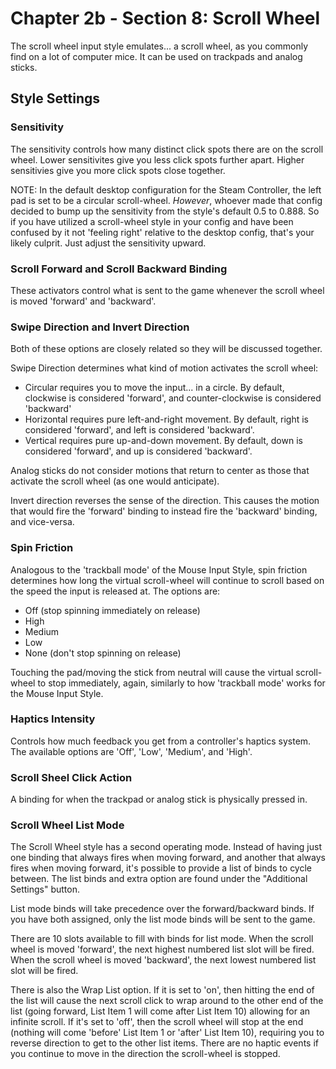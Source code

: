 # Chapter 2b - Section 8: Scroll Wheel

The scroll wheel input style emulates... a scroll wheel, as you commonly find on a lot of computer mice.
It can be used on trackpads and analog sticks.

## Style Settings

### Sensitivity

The sensitivity controls how many distinct click spots there are on the scroll wheel.
Lower sensitivites give you less click spots further apart. Higher sensitivies give you
more click spots close together.

NOTE: In the default desktop configuration for the Steam Controller, the left pad is set
to be a circular scroll-wheel. *However*, whoever made that config decided to bump up the
sensitivity from the style's default 0.5 to 0.888. So if you have utilized a scroll-wheel
style in your config and have been confused by it not 'feeling right' relative to the desktop
config, that's your likely culprit. Just adjust the sensitivity upward.

### Scroll Forward and Scroll Backward Binding

These activators control what is sent to the game whenever the scroll wheel is moved 'forward'
and 'backward'.

### Swipe Direction and Invert Direction

Both of these options are closely related so they will be discussed together.

Swipe Direction determines what kind of motion activates the scroll wheel:
- Circular requires you to move the input... in a circle. By default, clockwise is considered
  'forward', and counter-clockwise is considered 'backward'
- Horizontal requires pure left-and-right movement. By default, right is considered 'forward',
  and left is considered 'backward'.
- Vertical requires pure up-and-down movement. By default, down is considered 'forward', and
  up is considered 'backward'.
  
Analog sticks do not consider motions that return to center as those that activate the scroll
wheel (as one would anticipate).

Invert direction reverses the sense of the direction. This causes the motion that would fire the
'forward' binding to instead fire the 'backward' binding, and vice-versa.

### Spin Friction

Analogous to the 'trackball mode' of the Mouse Input Style, spin friction determines how long the
virtual scroll-wheel will continue to scroll based on the speed the input is released at. The options
are:

- Off (stop spinning immediately on release)
- High
- Medium
- Low
- None (don't stop spinning on release)

Touching the pad/moving the stick from neutral will cause the virtual scroll-wheel to stop immediately,
again, similarly to how 'trackball mode' works for the Mouse Input Style.

### Haptics Intensity

Controls how much feedback you get from a controller's haptics system. The available options are
'Off', 'Low', 'Medium', and 'High'.

### Scroll Sheel Click Action

A binding for when the trackpad or analog stick is physically pressed in.

### Scroll Wheel List Mode

The Scroll Wheel style has a second operating mode. Instead of having just one binding that always
fires when moving forward, and another that always fires when moving forward, it's possible to provide
a list of binds to cycle between. The list binds and extra option are found under the "Additional
Settings" button.

List mode binds will take precedence over the forward/backward binds. If you have both assigned, only
the list mode binds will be sent to the game.

There are 10 slots available to fill with binds for list mode. When the scroll wheel is moved 'forward',
the next highest numbered list slot will be fired. When the scroll wheel is moved 'backward', the next
lowest numbered list slot will be fired.

There is also the Wrap List option. If it is set to 'on', then hitting the end of the list will cause the
next scroll click to wrap around to the other end of the list (going forward, List Item 1 will come after
List Item 10) allowing for an infinite scroll. If it's set to 'off', then the scroll wheel will stop at
the end (nothing will come 'before' List Item 1 or 'after' List Item 10), requiring you to reverse direction
to get to the other list items. There are no haptic events if you continue to move in the direction the
scroll-wheel is stopped.
